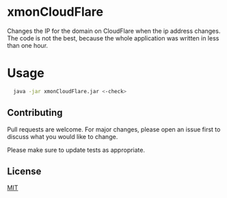 # xmonCloudFlare
Changes the IP for the domain on CloudFlare when the ip address changes. The code is not the best, because the whole application was written in less than one hour.

# Usage
```bash
  java -jar xmonCloudFlare.jar <-check>
```

## Contributing
Pull requests are welcome. For major changes, please open an issue first to discuss what you would like to change.

Please make sure to update tests as appropriate.

## License
[MIT](https://choosealicense.com/licenses/mit/)
